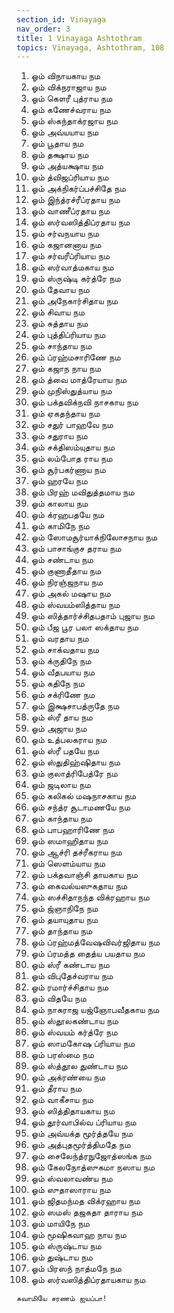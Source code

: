 ```yaml
---
section_id: Vinayaga
nav_order: 3
title: 1 Vinayaga Ashtothram
topics: Vinayaga, Ashtothram, 108
---
```


1. ஓம் விநாயகாய நம
2. ஓம் விக்நராஜாய நம
3. ஓம் கௌரீ புத்ராய நம
4. ஓம் கணேச்வராய நம
5. ஓம் ஸ்கந்தாக்ரஜாய நம
6. ஓம் அவ்யயாய நம
7. ஓம் பூதாய நம
8. ஓம் தக்ஷாய நம
9. ஓம் அத்யக்ஷாய நம
10. ஓம் த்விஜப்ரியாய நம
11. ஓம் அக்நிகர்ப்பச்சிதே நம
12. ஓம் இந்த்ரச்ரீப்ரதாய நம
13. ஓம் வாணீப்ரதாய நம
14. ஓம் ஸர்வஸித்திப்ரதாய நம
15. ஓம் சர்வநயாய நம
16. ஓம் கஜானனாய நம
17. ஓம் சர்வரீப்ரியாய நம
18. ஓம் ஸர்வாத்மகாய நம
19. ஓம் ஸ்ருஷ்டி கர்த்ரே நம
20. ஓம் தேவாய நம
21. ஓம் அநேகார்சிதாய நம
22. ஓம் சிவாய நம
23. ஓம் சுத்தாய நம
24. ஓம் புத்திப்ரியாய நம
25. ஓம் சாந்தாய நம
26. ஓம் ப்ரஹ்மசாரிணே நம
27. ஓம் கஜாந நாய நம
28. ஓம் த்வை மாத்ரேயாய நம
29. ஓம் முநிஸ்துத்யாய நம
30. ஓம் பக்தவிக்நவி நாசகாய நம
31. ஓம் ஏகதந்தாய நம
32. ஓம் சதுர் பாஹவே நம
33. ஓம் சதுராய நம
34. ஓம் சக்திஸம்யுதாய நம
35. ஓம் லம்போத ராய நம
36. ஓம் சூர்பகர்ணாய நம
37. ஓம் ஹரயே நம
38. ஓம் பிரஹ் மவிதுத்தமாய நம
39. ஓம் காலாய நம
40. ஓம் க்ரஹபதயே நம
41. ஓம் காமிநே நம
42. ஓம் ஸோமசூர்யாக்நிலோசநாய நம
43. ஓம் பாசாங்குச தராய நம
44. ஓம் சண்டாய நம
45. ஓம் குணாதீதாய நம
46. ஓம் நிரஞ்ஜநாய நம
47. ஓம் அகல் மஷாய நம
48. ஓம் ஸ்வயம்ஸித்தாய நம
49. ஓம் ஸித்தார்ச்சிதபதாம் புஜாய நம
50. ஓம் பீஜ பூர பலா ஸக்தாய நம
51. ஓம் வரதாய நம
52. ஓம் சாக்வதாய நம
53. ஓம் க்ருதிநே நம
54. ஓம் வீதபயாய நம
55. ஓம் கதிநே நம
56. ஓம் சக்ரிணே நம
57. ஓம் இக்ஷசாபத்ருதே நம
58. ஓம் ஸ்ரீ தாய நம
59. ஓம் அஜாய நம
60. ஓம் உத்பலகராய நம
61. ஓம் ஸ்ரீ பதயே நம
62. ஓம் ஸ்துதிஹ்ஷிதாய நம
63. ஓம் குலாத்ரிபேத்ரே நம
64. ஓம் ஜடிலாய நம
65. ஓம் கலிகல் மஷநாசகாய நம
66. ஓம் சந்த்ர சூடாமணயே நம
67. ஓம் காந்தாய நம
68. ஓம் பாபஹாரிணே நம
69. ஓம் ஸமாஹிதாய நம
70. ஓம் ஆச்ரி தச்ரீகராய நம
71. ஓம் ஸெளம்யாய நம
72. ஓம் பக்தவாஞ்சி தாயகாய நம
73. ஓம் கைவல்யஸுகதாய நம
74. ஓம் ஸச்சிதாநந்த விக்ரஹாய நம
75. ஓம் ஜ்ஞாநிநே நம
76. ஓம் தயாயுதாய நம
77. ஓம் தாந்தாய நம
78. ஓம் ப்ரஹ்மத்வேஷவிவர்ஜிதாய நம
79. ஓம் ப்ரமத்த தைத்ய பயதாய நம
80. ஓம் ஸ்ரீ கண்டாய நம
81. ஓம் விபுதேச்வராய நம
82. ஓம் ரமார்ச்சிதாய நம
83. ஓம் விதயே நம
84. ஓம் நாகராஜ யஜ்ஞோபவீதகாய நம
85. ஓம் ஸ்தூலகண்டாய நம
86. ஓம் ஸ்வயம் கர்த்ரே நம
87. ஓம் ஸாமகோஷ ப்ரியாய நம
88. ஓம் பரஸ்மை நம
89. ஓம் ஸ்த்தூல துண்டாய நம
90. ஓம் அக்ரண்யை நம
91. ஓம் தீராய நம
92. ஓம் வாகீசாய நம
93. ஓம் ஸித்திதாயகாய நம
94. ஓம் தூர்வாபில்வ ப்ரியாய நம
95. ஓம் அவ்யக்த மூர்த்தயே நம
96. ஓம் அத்புதமூர்த்திமதே நம
97. ஓம் சைலேந்த்ரநுஜோத்ஸங்க நம
98. ஓம் கேலநோத்ஸுகமா நஸாய நம
99. ஓம் ஸ்வலாவண்ய நம
100. ஓம் ஸுதாஸாராய நம
101. ஓம் ஜிதமந்மத விக்ரஹாய நம
102. ஓம் ஸமஸ் தஜகதா தாராய நம
103. ஓம் மாயிநே நம
104. ஓம் மூஷிகவாஹ நாய நம
105. ஓம் ஸ்ருஷ்டாய நம
106. ஓம் துஷ்டாய நம
107. ஓம் பிரஸந் நாத்மநே நம
108. ஓம் ஸர்வஸித்திப்ரதாயகாய நம

`சுவாமியே சரணம் ஐயப்பா!`

